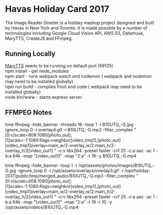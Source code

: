 # Havas Holiday Card 2017

The Image Reader Greeter
is a holiday mashup project designed and built by Havas in New York and Toronto.
It is made possible by a number of technologies including Google Cloud Vision API, AWS S3, Datamuse, MaryTTS, CreateJS and FFmpeg.

## Running Locally

[MaryTTS](https://github.com/marytts/marytts) needs to be running on default port (59125)  
npm install - get node_modules  
npm start - runs webpack watch and nodemon ( webpack and nodemon may need to be installed globally)  
npm run build - compiles front end code  ( webpack may need to be installed globally)  
node bin/www - starts express server


## FFMPEG Notes

time ffmpeg -hide_banner -threads 16 -loop 1 -i B10UTQ_-G.jpg -ignore_loop 0 -i overlay4.gif -i B10UTQ_-G.mp3 -filter_complex "[0:v]scale=608:1080[photo_out]; [1]scale=-1:1080:flags=neighbor[video_tmp1],[photo_out][video_tmp1]overlay=main_w/2-overlay_w/2:main_h/2-overlay_h/2[video_out1] " -c:v libx264 -preset faster -crf 25 -c:a aac -ac 1 -b:a 64k -map "[video_out1]" -map "2:a" -t 19 -y B10UTQ_-G.mp4

time ffmpeg -hide_banner -loop 1 -i /opt/assets/photos/images/B10UTQ_-G.jpg -ignore_loop 0 -i /opt/assets/overlays/overlay3.gif -i /opt/holiday-2017/public/tmp/merged_audio/B10UTQ_-G.mp3 -filter_complex "[0:v]scale=608:1080[photo_out]; [1]scale=-1:1080:flags=neighbor[video_tmp1],[photo_out][video_tmp1]overlay=main_w/2-overlay_w/2:main_h/2-overlay_h/2[video_out1] " -c:v libx264 -preset faster -crf 25 -c:a aac -ac 1 -b:a 64k -map "[video_out1]" -map "2:a" -t 19 -r 10 -y /opt/assets/videos/B10UTQ_-G.mp4